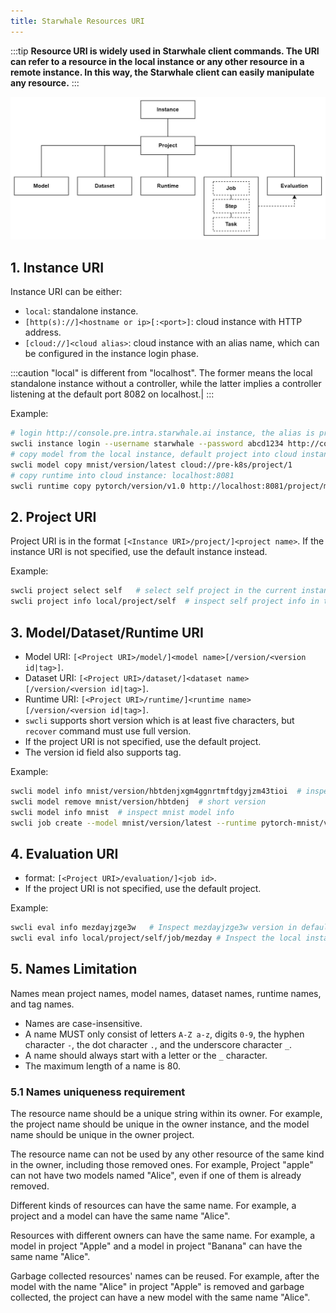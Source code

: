 ```yaml
---
title: Starwhale Resources URI
---
```


:::tip
**Resource URI is widely used in Starwhale client commands. The URI can refer to a resource in the local instance or any other resource in a remote instance. In this way, the Starwhale client can easily manipulate any resource.**
:::

![concepts-org.jpg](../img/concepts-org.jpg)

## 1. Instance URI

Instance URI can be either:

- `local`: standalone instance.
- `[http(s)://]<hostname or ip>[:<port>]`: cloud instance with HTTP address.
- `[cloud://]<cloud alias>`: cloud instance with an alias name, which can be configured in the instance login phase.

:::caution
"local" is different from "localhost". The former means the local standalone instance without a controller, while the latter implies a controller listening at the default port 8082 on localhost.|
:::

Example:

```bash
# login http://console.pre.intra.starwhale.ai instance, the alias is pre-k8s
swcli instance login --username starwhale --password abcd1234 http://console.pre.intra.starwhale.ai --alias pre-k8s
# copy model from the local instance, default project into cloud instance, instance field uses the alias name: pre-k8s.
swcli model copy mnist/version/latest cloud://pre-k8s/project/1
# copy runtime into cloud instance: localhost:8081
swcli runtime copy pytorch/version/v1.0 http://localhost:8081/project/myproject
```

## 2. Project URI

Project URI is in the format `[<Instance URI>/project/]<project name>`. If the instance URI is not specified, use the default instance instead.

Example:

```bash
swcli project select self   # select self project in the current instance
swcli project info local/project/self  # inspect self project info in the local instance
```

## 3. Model/Dataset/Runtime URI

- Model URI: `[<Project URI>/model/]<model name>[/version/<version id|tag>]`.
- Dataset URI: `[<Project URI>/dataset/]<dataset name>[/version/<version id|tag>]`.
- Runtime URI: `[<Project URI>/runtime/]<runtime name>[/version/<version id|tag>]`.
- `swcli` supports short version which is at least five characters, but `recover` command must use full version.
- If the project URI is not specified, use the default project.
- The version id field also supports tag.

Example:

```bash
swcli model info mnist/version/hbtdenjxgm4ggnrtmftdgyjzm43tioi  # inspect model info, model name: mnist, version:hbtdenjxgm4ggnrtmftdgyjzm43tioi
swcli model remove mnist/version/hbtdenj  # short version
swcli model info mnist  # inspect mnist model info
swcli job create --model mnist/version/latest --runtime pytorch-mnist/version/latest --dataset mnist/version/latest
```

## 4. Evaluation URI

- format: `[<Project URI>/evaluation/]<job id>`.
- If the project URI is not specified, use the default project.

Example:

```bash
swcli eval info mezdayjzge3w   # Inspect mezdayjzge3w version in default instance and default project
swcli eval info local/project/self/job/mezday # Inspect the local instance, self project, with short job version:mezday
```

## 5. Names Limitation

Names mean project names, model names, dataset names, runtime names, and tag names.

- Names are case-insensitive.
- A name MUST only consist of letters `A-Z a-z`, digits `0-9`, the hyphen character `-`, the dot character `.`, and the underscore character `_`.
- A name should always start with a letter or the `_` character.
- The maximum length of a name is 80.

### 5.1 Names uniqueness requirement

The resource name should be a unique string within its owner. For example, the project name should be unique in the owner instance, and the model name should be unique in the owner project.

The resource name can not be used by any other resource of the same kind in the owner, including those removed ones. For example, Project "apple" can not have two models named "Alice", even if one of them is already removed.

Different kinds of resources can have the same name. For example, a project and a model can have the same name "Alice".

Resources with different owners can have the same name. For example, a model in project "Apple" and a model in project "Banana" can have the same name "Alice".

Garbage collected resources' names can be reused. For example, after the model with the name "Alice" in project "Apple" is removed and garbage collected, the project can have a new model with the same name "Alice".
